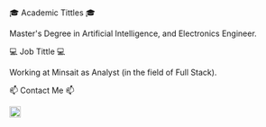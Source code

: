 <p align="center">

🎓 Academic Tittles 🎓

Master's Degree in Artificial Intelligence, and Electronics Engineer.

💻 Job Tittle 💻

Working at Minsait as Analyst (in the field of Full Stack).

📫 Contact Me 📫

<a href="mailto:jantong@minsait.com" target="_blank"><img alt="alt_text" width="20px" heigth= "20px" src="https://i0.wp.com/technovally.com/wp-content/uploads/2018/04/Gmail-Logo.png?fit=1325%2C1325&ssl=1" /></a>

</p>

